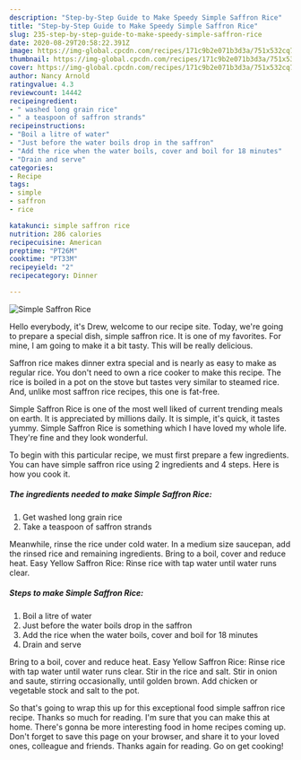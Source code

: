 ```yaml
---
description: "Step-by-Step Guide to Make Speedy Simple Saffron Rice"
title: "Step-by-Step Guide to Make Speedy Simple Saffron Rice"
slug: 235-step-by-step-guide-to-make-speedy-simple-saffron-rice
date: 2020-08-29T20:58:22.391Z
image: https://img-global.cpcdn.com/recipes/171c9b2e071b3d3a/751x532cq70/simple-saffron-rice-recipe-main-photo.jpg
thumbnail: https://img-global.cpcdn.com/recipes/171c9b2e071b3d3a/751x532cq70/simple-saffron-rice-recipe-main-photo.jpg
cover: https://img-global.cpcdn.com/recipes/171c9b2e071b3d3a/751x532cq70/simple-saffron-rice-recipe-main-photo.jpg
author: Nancy Arnold
ratingvalue: 4.3
reviewcount: 14442
recipeingredient:
- " washed long grain rice"
- " a teaspoon of saffron strands"
recipeinstructions:
- "Boil a litre of water"
- "Just before the water boils drop in the saffron"
- "Add the rice when the water boils, cover and boil for 18 minutes"
- "Drain and serve"
categories:
- Recipe
tags:
- simple
- saffron
- rice

katakunci: simple saffron rice 
nutrition: 286 calories
recipecuisine: American
preptime: "PT26M"
cooktime: "PT33M"
recipeyield: "2"
recipecategory: Dinner

---
```



![Simple Saffron Rice](https://img-global.cpcdn.com/recipes/171c9b2e071b3d3a/751x532cq70/simple-saffron-rice-recipe-main-photo.jpg)

Hello everybody, it's Drew, welcome to our recipe site. Today, we're going to prepare a special dish, simple saffron rice. It is one of my favorites. For mine, I am going to make it a bit tasty. This will be really delicious.

Saffron rice makes dinner extra special and is nearly as easy to make as regular rice. You don&#39;t need to own a rice cooker to make this recipe. The rice is boiled in a pot on the stove but tastes very similar to steamed rice. And, unlike most saffron rice recipes, this one is fat-free.

Simple Saffron Rice is one of the most well liked of current trending meals on earth. It is appreciated by millions daily. It is simple, it's quick, it tastes yummy. Simple Saffron Rice is something which I have loved my whole life. They're fine and they look wonderful.


To begin with this particular recipe, we must first prepare a few ingredients. You can have simple saffron rice using 2 ingredients and 4 steps. Here is how you cook it.

<!--inarticleads1-->

##### The ingredients needed to make Simple Saffron Rice:

1. Get  washed long grain rice
1. Take  a teaspoon of saffron strands


Meanwhile, rinse the rice under cold water. In a medium size saucepan, add the rinsed rice and remaining ingredients. Bring to a boil, cover and reduce heat. Easy Yellow Saffron Rice: Rinse rice with tap water until water runs clear. 

<!--inarticleads2-->

##### Steps to make Simple Saffron Rice:

1. Boil a litre of water
1. Just before the water boils drop in the saffron
1. Add the rice when the water boils, cover and boil for 18 minutes
1. Drain and serve


Bring to a boil, cover and reduce heat. Easy Yellow Saffron Rice: Rinse rice with tap water until water runs clear. Stir in the rice and salt. Stir in onion and saute, stirring occasionally, until golden brown. Add chicken or vegetable stock and salt to the pot. 

So that's going to wrap this up for this exceptional food simple saffron rice recipe. Thanks so much for reading. I'm sure that you can make this at home. There's gonna be more interesting food in home recipes coming up. Don't forget to save this page on your browser, and share it to your loved ones, colleague and friends. Thanks again for reading. Go on get cooking!
